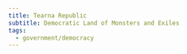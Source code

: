 ```yaml
---
title: Tearna Republic
subtitle: Democratic Land of Monsters and Exiles
tags:
  - government/democracy
---
```

